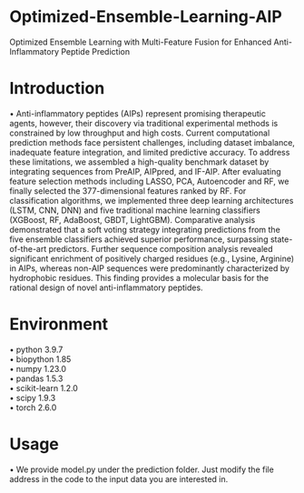 # Optimized-Ensemble-Learning-AIP
Optimized Ensemble Learning with Multi-Feature Fusion for Enhanced Anti-Inflammatory Peptide Prediction
# Introduction
$\bullet$ Anti-inflammatory peptides (AIPs) represent promising therapeutic agents, however, their discovery via traditional experimental methods is constrained by low throughput and high costs. Current computational prediction methods face persistent challenges, including dataset imbalance, inadequate feature integration, and limited predictive accuracy. To address these limitations, we assembled a high-quality benchmark dataset by integrating sequences from PreAIP, AIPpred, and IF-AIP. After evaluating feature selection methods including LASSO, PCA, Autoencoder and RF, we finally selected the 377-dimensional features ranked by RF. For classification algorithms, we implemented three deep learning architectures (LSTM, CNN, DNN) and five traditional machine learning classifiers (XGBoost, RF, AdaBoost, GBDT, LightGBM). Comparative analysis demonstrated that a soft voting strategy integrating predictions from the five ensemble classifiers achieved superior performance, surpassing state-of-the-art predictors. Further sequence composition analysis revealed significant enrichment of positively charged residues (e.g., Lysine, Arginine) in AIPs, whereas non-AIP sequences were predominantly characterized by hydrophobic residues. This finding provides a molecular basis for the rational design of novel anti-inflammatory peptides.
# Environment
$\bullet$  python 3.9.7  
$\bullet$  biopython 1.85  
$\bullet$  numpy 1.23.0  
$\bullet$  pandas 1.5.3  
$\bullet$  scikit-learn 1.2.0  
$\bullet$  scipy 1.9.3  
$\bullet$  torch 2.6.0   
# Usage  
$\bullet$ We provide model.py under the prediction folder. Just modify the file address in the code to the input data you are interested in.
